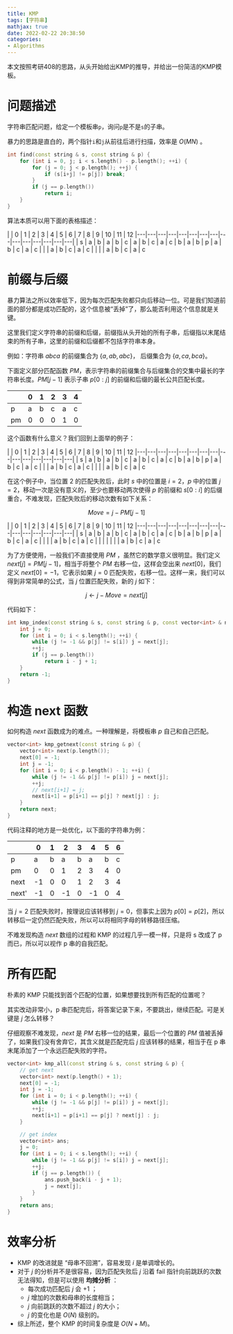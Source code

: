 ```yaml
---
title: KMP
tags: [字符串]
mathjax: true 
date: 2022-02-22 20:38:50
categories:
- Algorithms
---
```


本文按照考研408的思路，从头开始给出KMP的推导，并给出一份简洁的KMP模板。

<!--more-->

# 问题描述

字符串匹配问题，给定一个模板串`p`，询问`p`是不是`s`的子串。

暴力的思路是直白的，两个指针`i`和`j`从前往后进行扫描，效率是 $O(MN)$ 。

```cpp
int find(const string & s, const string & p) {
    for (int i = 0, j; i < s.length() - p.length(); ++i) {
        for (j = 0; j < p.length(); ++j) {
            if (s[i+j] != p[j]) break;
        }
        if (j == p.length())
            return i;
    }
}
```

算法本质可以用下面的表格描述：

|   | 0 | 1 | 2 | 3 | 4 | 5 | 6 | 7 | 8 | 9 | 10 | 11 | 12
|---|---|---|---|---|---|---|---|---|---|---|---|---|---|---|
| s  | a  | b | a | b | c | a | b | c | a | c | b | a | b
| p  | a | b | c | a | c
|    |   | a | b | c | a | c
|    |   |   | a | b | c | a | c


# 前缀与后缀

暴力算法之所以效率低下，因为每次匹配失败都只向后移动一位。可是我们知道前面的部分都是成功匹配的，这个信息被“丢掉”了，那么能否利用这个信息就是关键。

这里我们定义字符串的前缀和后缀，前缀指从头开始的所有子串，后缀指以末尾结束的所有子串，这里的前缀和后缀都不包括字符串本身。

例如：字符串 $abca$ 的前缀集合为 $\lbrace a, ab, abc\rbrace$， 后缀集合为 $\lbrace a, ca, bca\rbrace$。

下面定义部分匹配函数 $PM$，表示字符串的前缀集合与后缀集合的交集中最长的字符串长度。$PM[j-1]$ 表示子串 $p[0:j]$ 的前缀和后缀的最长公共匹配长度。

|   | 0 | 1 | 2 | 3 | 4 |
|---|---|---|---|---|---|
|p  | a | b | c | a | c |
|pm | 0 | 0 | 0 | 1 | 0 |


这个函数有什么意义？我们回到上面举的例子：

|   | 0 | 1 | 2 | 3 | 4 | 5 | 6 | 7 | 8 | 9 | 10 | 11 | 12
|---|---|---|---|---|---|---|---|---|---|---|---|---|---|---|
| s  | a  | b | a | b | c | a | b | c | a | c | b | a | b
| p  | a | b | c | a | c
|    |   | a | b | c | a | c
|    |   |   | a | b | c | a | c

在这个例子中，当位置 2 的匹配失败后，此时 $s$ 中的位置是 $i=2$，$p$ 中的位置 $j=2$，移动一次是没有意义的，至少也要移动两次使得 $p$ 的前缀和 $s[0:i]$ 的后缀重合，不难发现，匹配失败后的移动次数有如下关系：

$$Move = j - PM[j-1]$$

|   | 0 | 1 | 2 | 3 | 4 | 5 | 6 | 7 | 8 | 9 | 10 | 11 | 12
|---|---|---|---|---|---|---|---|---|---|---|---|---|---|---|
| s  | a  | b | a | b | c | a | b | c | a | c | b | a | b
| p  | a | b | c | a | c
|    |   |   | a | b | c | a | c
|    |   |   |   |   |   | a | b | c | a | c

为了方便使用，一般我们不直接使用 $PM$ ，虽然它的数学意义很明显。我们定义 $next[j] = PM[j-1]$，相当于将整个 $PM$ 右移一位，这样会空出来 $next[0]$，我们定义 $next[0]=-1$，它表示如果 $j=0$ 匹配失败，右移一位。这样一来，我们可以得到非常简单的公式，当 $j$ 位置匹配失败，新的 $j$ 如下：

$$j \leftarrow j - Move = next[j]$$

代码如下：

```cpp
int kmp_index(const string & s, const string & p, const vector<int> & next) {
    int j = 0;
    for (int i = 0; i < s.length(); ++i) {
        while (j != -1 && p[j] != s[i]) j = next[j];
        ++j;
        if (j == p.length())
            return i - j + 1;
    }
    return -1;
}
```

# 构造 next 函数

如何构造 $next$ 函数成为的难点。一种理解是，将模板串 $p$ 自己和自己匹配。

```cpp
vector<int> kmp_getnext(const string & p) {
    vector<int> next(p.length());
    next[0] = -1;
    int j = -1;
    for (int i = 0; i < p.length() - 1; ++i) {
        while (j != -1 && p[j] != p[i]) j = next[j];
        ++j;
        // next[i+1] = j;
        next[i+1] = p[i+1] == p[j] ? next[j] : j;
    }
    return next;
}
```

代码注释的地方是一处优化，以下面的字符串为例：

|   | 0 | 1 | 2 | 3 | 4 | 5 | 6 |
|---|---|---|---|---|---|---|---|
| p | a | b | a | b | a | b | c |
|pm | 0 | 0 | 1 | 2 | 3 | 4 | 0 |
|next | -1 | 0 | 0 | 1 | 2 | 3 | 4 |
|next' | -1 | 0 | -1 | 0 | -1 | 0 | 4 |

当 $j=2$ 匹配失败时，按理说应该转移到 $j=0$，但事实上因为 $p[0]=p[2]$，所以转移后一定仍然匹配失败，所以可以将相同字母的转移路径压缩。

不难发现构造 $next$ 数组的过程和 KMP 的过程几乎一模一样，只是将 s 改成了 p 而已，所以可以视作 p 串的自我匹配。

# 所有匹配

朴素的 KMP 只能找到首个匹配的位置，如果想要找到所有匹配的位置呢？

其实改动非常小，p 串匹配完后，将答案记录下来，不要跳出，继续匹配。可是关键是 $j$ 怎么转移？

仔细观察不难发现，$next$ 是 $PM$ 右移一位的结果，最后一个位置的 $PM$ 值被丢掉了，如果我们没有舍弃它，其含义就是匹配完后 $j$ 应该转移的结果，相当于在 p 串末尾添加了一个永远匹配失败的字符。

```cpp
vector<int> kmp_all(const string & s, const string & p) {
    // get next
    vector<int> next(p.length() + 1);
    next[0] = -1;
    int j = -1;
    for (int i = 0; i < p.length(); ++i) {
        while (j != -1 && p[j] != p[i]) j = next[j];
        ++j;
        next[i+1] = p[i+1] == p[j] ? next[j] : j;
    }

    // get index
    vector<int> ans;
    j = 0;
    for (int i = 0; i < s.length(); ++i) {
        while (j != -1 && p[j] != s[i]) j = next[j];
        ++j;
        if (j == p.length()) {
            ans.push_back(i - j + 1);
            j = next[j];
        }
    }
    return ans;
}
```

# 效率分析

- KMP 的改进就是 “母串不回溯”，容易发现 $i$ 是单调增长的。
- 对于 $j$ 的分析并不是很容易，因为匹配失败后 $j$ 沿着 fail 指针向前跳跃的次数无法得知，但是可以使用 **均摊分析** ：
  - 每次成功匹配后 $j$ 会 $+1$ ；
  - $j$ 增加的次数和母串的长度相当；
  - $j$ 向前跳跃的次数不超过 $j$ 的大小；
  - $j$ 的变化也是 $O(N)$ 级别的。
- 综上所述，整个 KMP 的时间复杂度是 $O(N+M)$。
